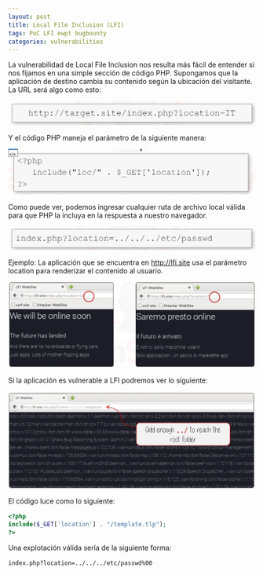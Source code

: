 ```yaml
---
layout: post
title: Local File Inclusion (LFI)
tags: PoC LFI ewpt bugbounty
categories: vulnerabilities 
---
```


La vulnerabilidad de Local File Inclusion nos resulta más fácil de entender si nos fijamos en una simple sección de código PHP. Supongamos que la aplicación de destino cambia su contenido según la ubicación del visitante. La URL será algo como esto:

![url](/assets/02/7.png)

Y el código PHP maneja el parámetro de la siguiente manera:

![php code](/assets/02/8.png)

Como puede ver, podemos ingresar cualquier ruta de archivo local válida para que PHP la incluya en la respuesta a nuestro navegador.

![path](/assets/02/9.png)

Ejemplo: La aplicación que se encuentra en http://lfi.site usa el parámetro location para renderizar el contenido al usuario.

![site](/assets/02/10.png)

Si la aplicación es vulnerable a LFI podremos ver lo siguiente:

![exploit](/assets/02/11.png)

El código luce como lo siguiente:
~~~ php
<?php
include($_GET['location'] . "/template.tlp");
?>
~~~

Una explotación válida sería de la siguiente forma:

~~~ shell
index.php?location=../../../etc/passwd%00
~~~

